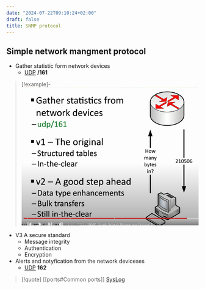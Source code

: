 ```yaml
---
date: "2024-07-22T09:10:24+02:00"
draft: false
title: SNMP protocol
---
```


## Simple network mangment protocol

-   Gather statistic form network devices
    -   [UDP](/for_later/UDP) **/161**

> \[!example\]- ![SNMP_visual.png](/static/SNMP_visual.png)

-   V3 A secure standard
    -   Message integrity
    -   Authentication
    -   Encryption
-   Alerts and notyfication from the network deviceses
    -   [UDP](/for_later/UDP) **162**

> \[!quote\] \[\[ports#Common ports\]\]
> [SysLog](/logging/SysLog)
